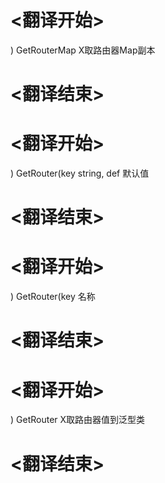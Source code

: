 
# <翻译开始>
) GetRouterMap
X取路由器Map副本
# <翻译结束>

# <翻译开始>
) GetRouter(key string, def
默认值
# <翻译结束>

# <翻译开始>
) GetRouter(key
名称
# <翻译结束>

# <翻译开始>
) GetRouter
X取路由器值到泛型类
# <翻译结束>
